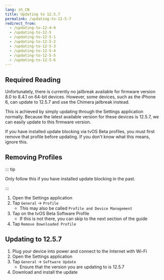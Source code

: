 ```yaml
---
lang: zh_CN
title: Updating to 12.5.7
permalink: /updating-to-12-5-7
redirect_from: 
  - /updating-to-12-4-9
  - /updating-to-12-5
  - /updating-to-12-5-1
  - /updating-to-12-5-2
  - /updating-to-12-5-3
  - /updating-to-12-5-4
  - /updating-to-12-5-5
  - /updating-to-12-5-6
---
```


## Required Reading

Unfortunately, there is currently no jailbreak available for firmware version 8.0 to 8.4.1 on 64-bit devices. However, some devices, such as the iPhone 6, can update to 12.5.7 and use the Chimera jailbreak instead.

This is achieved by simply updating through the Settings application normally. Because the latest available version for these devices is 12.5.7, we can easily update to this firmware version.

If you have installed update blocking via tvOS Beta profiles, you must first remove that profile before updating. If you don't know what this means, ignore this.

## Removing Profiles

::: tip

Only follow this if you have installed update blocking in the past.

:::

1. Open the Settings application
1. Tap `General` -> `Profile`
    - This may also be called `Profile and Device Management`
1. Tap on the tvOS Beta Software Profile
    - If this is not there, you can skip to the next section of the guide
1. Tap `Remove Downloaded Profile`

## Updating to 12.5.7

1. Plug your device into power and connect to the Internet with Wi-Fi
1. Open the Settings application
1. Tap `General` -> `Software Update`
    - Ensure that the version you are updating to is 12.5.7
1. Download and install the update
